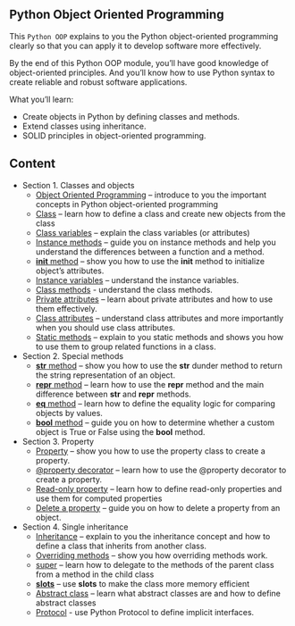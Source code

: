## Python Object Oriented Programming

This `Python OOP` explains to you the Python object-oriented programming clearly so that you can apply it to develop software more effectively.

By the end of this Python OOP module, you’ll have good knowledge of object-oriented principles. And you’ll know how to use Python syntax to create reliable and robust software applications.

What you’ll learn:
- Create objects in Python by defining classes and methods.
- Extend classes using inheritance.
- SOLID principles in object-oriented programming.

## Content
- Section 1. Classes and objects
  - [Object Oriented Programming](https://github.com/Engr-Asad-Hussain/oop/blob/main/classes_and_objects/oop.py) – introduce to you the important concepts in Python object-oriented programming
  - [Class](https://github.com/Engr-Asad-Hussain/oop/blob/main/classes_and_objects/class.py) – learn how to define a class and create new objects from the class
  - [Class variables](https://github.com/Engr-Asad-Hussain/oop/blob/main/classes_and_objects/class_variables.py) – explain the class variables (or attributes)
  - [Instance methods](https://github.com/Engr-Asad-Hussain/oop/blob/main/classes_and_objects/instance_methods.py) – guide you on instance methods and help you understand the differences between a function and a method.
  - [__init__ method](https://github.com/Engr-Asad-Hussain/oop/blob/main/classes_and_objects/init.py) – show you how to use the __init__ method to initialize object’s attributes.
  - [Instance variables](https://github.com/Engr-Asad-Hussain/oop/blob/main/classes_and_objects/instance_variables.py) – understand the instance variables.
  - [Class methods](https://github.com/Engr-Asad-Hussain/oop/blob/main/classes_and_objects/class_methods.py) - understand the class methods.
  - [Private attributes](https://github.com/Engr-Asad-Hussain/oop/blob/main/classes_and_objects/private_attributes.py) – learn about private attributes and how to use them effectively.
  - [Class attributes](https://github.com/Engr-Asad-Hussain/oop/blob/main/classes_and_objects/class_attributes.py) – understand class attributes and more importantly when you should use class attributes.
  - [Static methods](https://github.com/Engr-Asad-Hussain/oop/blob/main/classes_and_objects/static_methods.py) – explain to you static methods and shows you how to use them to group related functions in a class.
- Section 2. Special methods
  - [__str__ method](https://github.com/Engr-Asad-Hussain/oop/blob/main/special_methods/str.py) – show you how to use the __str__ dunder method to return the string representation of an object.
  - [__repr__ method](https://github.com/Engr-Asad-Hussain/oop/blob/main/special_methods/repr.py) – learn how to use the __repr__ method and the main difference between __str__ and __repr__ methods.
  - [__eq__ method](https://github.com/Engr-Asad-Hussain/oop/blob/main/special_methods/eq.py) – learn how to define the equality logic for comparing objects by values.
  - [__bool__ method](https://github.com/Engr-Asad-Hussain/oop/blob/main/special_methods/bool.py) – guide you on how to determine whether a custom object is True or False using the __bool__ method.
- Section 3. Property
  - [Property]() – show you how to use the property class to create a property.
  - [@property decorator]() – learn how to use the @property decorator to create a property.
  - [Read-only property]() – learn how to define read-only properties and use them for computed properties
  - [Delete a property]() – guide you on how to delete a property from an object.
- Section 4. Single inheritance
  - [Inheritance]() – explain to you the inheritance concept and how to define a class that inherits from another class.
  - [Overriding methods]() – show you how overriding methods work.
  - [super]() – learn how to delegate to the methods of the parent class from a method in the child class
  - [__slots__]() – use __slots__ to make the class more memory efficient
  - [Abstract class]() – learn what abstract classes are and how to define abstract classes
  - [Protocol]() - use Python Protocol to define implicit interfaces.